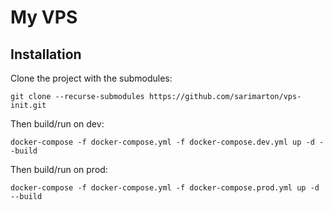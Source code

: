 # My VPS

## Installation

Clone the project with the submodules:

```
git clone --recurse-submodules https://github.com/sarimarton/vps-init.git
```

Then build/run on dev:

```
docker-compose -f docker-compose.yml -f docker-compose.dev.yml up -d --build
```

Then build/run on prod:

```
docker-compose -f docker-compose.yml -f docker-compose.prod.yml up -d --build
```
